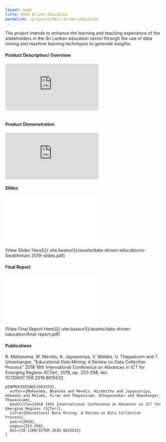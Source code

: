 ```yaml
---
layout: page
title: Data Driven Education
permalink: /projects/data-driven-education
---
```


The project intends to enhance the learning and teaching experience of the stakeholders in the Sri Lankan education sector through the use of data mining and machine learning techniques to generate insights.

#### Product Description/ Overview

<div class='embed-container'>
  <iframe src='https://www.youtube.com/embed/v_Ac6GFARCM' frameborder='0' allowfullscreen></iframe>
</div>

<br>

#### Product Demonstration

<div class='embed-container'>
  <iframe src='https://www.youtube.com/embed/Vsm1iW99tpw' frameborder='0' allowfullscreen></iframe>
</div>

#### Slides

<div class='embed-container'>
  <iframe src='{{ site.baseurl}}/assets/data-driven-education/e-Swabhimani 2019-slides.pdf' frameborder='0' allowfullscreen></iframe>
</div>

[View Slides Here]({{ site.baseurl}}/assets/data-driven-education/e-Swabhimani 2019-slides.pdf)

#### Final Report

<div class='embed-container'>
  <iframe src='{{ site.baseurl}}/assets/data-driven-education/final-report.pdf' frameborder='0' allowfullscreen></iframe>
</div>

[View Final Report Here]({{ site.baseurl}}/assets/data-driven-education/final-report.pdf)

#### Publications

B. Mahanama, W. Mendis, A. Jayasooriya, V. Malaka, U. Thayasivam and T. Umashanger, "Educational Data Mining: A Review on Data Collection Process" 2018 18th International Conference on Advances in ICT for Emerging Regions (ICTer), 2018, pp. 253-258, doi: 10.1109/ICTER.2018.8615532.

```
@INPROCEEDINGS{8615532,  
  author={Mahanama, Bhanuka and Mendis, Wishmitha and Jayasooriya, Adeesha and Malaka, Viran and Thayasivam, Uthayasanker and Umashanger, Thayasivam}, 
  booktitle={2018 18th International Conference on Advances in ICT for Emerging Regions (ICTer)},   
  title={Educational Data Mining: A Review on Data Collection Process},   
  year={2018},  
  pages={253-258},  
  doi={10.1109/ICTER.2018.8615532}
}
```
